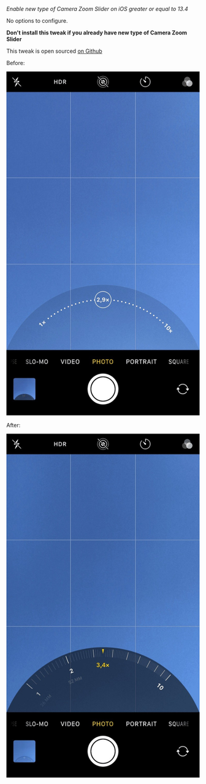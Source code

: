 *Enable new type of Camera Zoom Slider on iOS greater or equal to 13.4*

No options to configure.

**Don't install this tweak if you already have new type of Camera Zoom Slider**

This tweak is open sourced [on Github](https://github.com/tomaszpoliszuk/CameraZoomSlider)

Before:

![before](screenshots/before.jpg)

After:

![after](screenshots/after.jpg)
